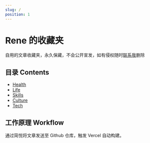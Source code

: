 ```yaml
---
slug: /
position: 1
---
```


# Rene 的收藏夹

自用的文章收藏夹，永久保藏，不会公开宣发，如有侵权随时[联系我](mailto:contact@rene.wang)删除

## 目录 Contents

-   [Health](/Health)
-   [Life](/Lifestyle)
-   [Skills](/Skills)
-   [Culture](/Culture)
-   [Tech](/Tech)

## 工作原理 Workflow

通过简悦将文章发送至 Github 仓库，触发 Vercel 自动构建。
